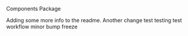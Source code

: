 Components Package

Adding some more info to the readme.
Another change
test
testing
test workflow
minor bump freeze
